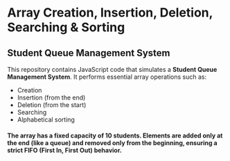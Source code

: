 # Array Creation, Insertion, Deletion, Searching & Sorting 

## Student Queue Management System

This repository contains JavaScript code that simulates a **Student Queue Management System**. It performs essential array operations such as:

- Creation  
- Insertion (from the end)  
- Deletion (from the start)  
- Searching  
- Alphabetical sorting  

#### The array has a **fixed capacity of 10** students. Elements are added only at the end (like a queue) and removed only from the beginning, ensuring a strict **FIFO (First In, First Out)** behavior.
